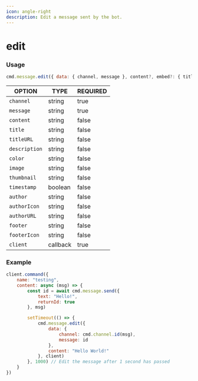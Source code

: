 ```yaml
---
icon: angle-right
description: Edit a message sent by the bot.
---
```


# edit

### Usage

```javascript
cmd.message.edit({ data: { channel, message }, content?, embed?: { title?, description?, color?, image?, thumbnail?, timestamp?, author?, authorIcon?, authorURL?, footer?, footerIcon? } }, client)
```

| OPTION        | TYPE     | REQUIRED |
| ------------- | -------- | -------- |
| `channel`     | string   | true     |
| `message`     | string   | true     |
| `content`     | string   | false    |
| `title`       | string   | false    |
| `titleURL`    | string   | false    |
| `description` | string   | false    |
| `color`       | string   | false    |
| `image`       | string   | false    |
| `thumbnail`   | string   | false    |
| `timestamp`   | boolean  | false    |
| `author`      | string   | false    |
| `authorIcon`  | string   | false    |
| `authorURL`   | string   | false    |
| `footer`      | string   | false    |
| `footerIcon`  | string   | false    |
| `client`      | callback | true     |

### Example

```javascript
client.command({
    name: "testing",
    content: async (msg) => {
        const id = await cmd.message.send({
            text: "Hello!",
            returnId: true
        }, msg)

        setTimeout(() => {
            cmd.message.edit({
                data: {
                    channel: cmd.channel.id(msg),
                    message: id
                },
                content: "Hello World!"
            }, client)
        }, 1000) // Edit the message after 1 second has passed
    }
})
```
